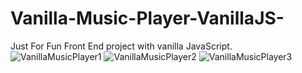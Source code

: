 # Vanilla-Music-Player-VanillaJS-
Just For Fun Front End project with vanilla JavaScript.
![VanillaMusicPlayer1](https://user-images.githubusercontent.com/63601945/111904991-2f45ff80-8a52-11eb-8cd1-defb17c35252.jpg)
![VanillaMusicPlayer2](https://user-images.githubusercontent.com/63601945/111905076-9499f080-8a52-11eb-9b05-ed575e34c61f.jpg)
![VanillaMusicPlayer3](https://user-images.githubusercontent.com/63601945/111905216-2f92ca80-8a53-11eb-8f90-f5b3132f0c90.jpg)

